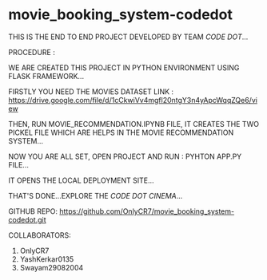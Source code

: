 # movie_booking_system-codedot

THIS IS THE END TO END PROJECT DEVELOPED BY TEAM *CODE DOT*...

PROCEDURE :

WE ARE CREATED THIS PROJECT IN PYTHON ENVIRONMENT USING FLASK FRAMEWORK...

FIRSTLY YOU NEED THE MOVIES DATASET LINK : https://drive.google.com/file/d/1cCkwiVv4mgfl20ntgY3n4yApcWqqZQe6/view

THEN, RUN MOVIE_RECOMMENDATION.IPYNB FILE, IT CREATES THE TWO PICKEL FILE WHICH ARE HELPS IN THE MOVIE RECOMMENDATION SYSTEM...

NOW YOU ARE ALL SET, OPEN PROJECT AND RUN : PYHTON APP.PY FILE...

IT OPENS THE LOCAL DEPLOYMENT SITE...

THAT'S DONE...EXPLORE THE *CODE DOT CINEMA*...


GITHUB REPO: 
https://github.com/OnlyCR7/movie_booking_system-codedot.git

COLLABORATORS:
1. OnlyCR7
2. YashKerkar0135
3. Swayam29082004
